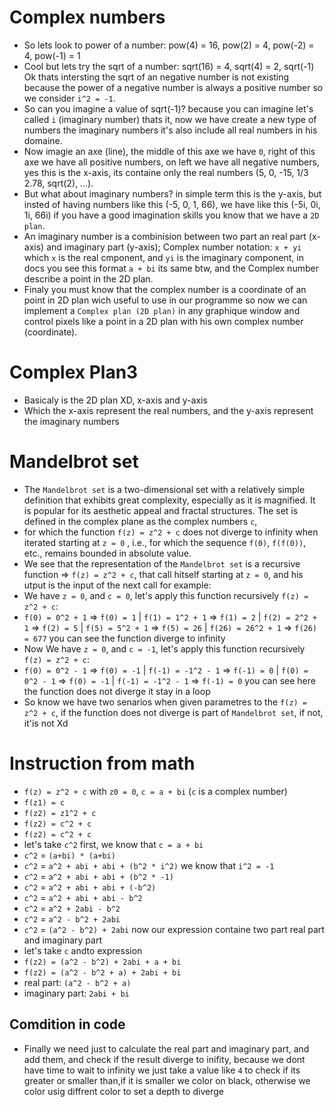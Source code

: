 # Complex numbers

 - So lets look to power of a number: pow(4) = 16, pow(2) = 4, pow(-2) = 4, pow(-1) = 1
 - Cool but lets try the sqrt of a number: sqrt(16) = 4, sqrt(4) = 2, sqrt(-1) Ok thats intersting the sqrt of an negative number is not existing because the power of a negative number is always a positive number so we consider `i^2 = -1`.
 - So can you imagine a value of sqrt(-1)? because you can imagine let's called `i` (imaginary number) thats it, now we have create a new type of numbers the imaginary numbers it's also include all real numbers in his domaine.
 - Now imagie an axe (line), the middle of this axe we have `0`, right of this axe we have all positive numbers, on left we have all negative numbers, yes this is the x-axis, its containe only the real numbers (5, 0, -15, 1/3 2.78, sqrt(2), ...).
 - But what about imaginary numbers? in simple term this is the y-axis, but insted of having numbers like this (-5, 0, 1, 66), we have like this (-5i, 0i, 1i, 66i) if you have a good imagination skills you know that we have a `2D plan`.
 - An imaginary number is a combinision between two part an real part (x-axis) and imaginary part (y-axis); Complex number notation: `x + yi` which `x` is the real cmponent, and `yi` is the imaginary component, in docs you see this format `a + bi` its same btw, and the Complex number describe a point in the 2D plan.
 - Finaly you must know that the complex number is a coordinate of an point in 2D plan wich useful to use in our programme so now we can implement a `Complex plan (2D plan)` in any graphique window and control pixels like a point in a 2D plan with his own complex number (coordinate).

# Complex Plan3

 - Basicaly is the 2D plan XD, x-axis and y-axis
 - Which the x-axis represent the real numbers, and the y-axis represent the imaginary numbers

 # Mandelbrot set

 - The `Mandelbrot set` is a two-dimensional set with a relatively simple definition that exhibits great complexity, especially as it is magnified. It is popular for its aesthetic appeal and fractal structures. The set is defined in the complex plane as the complex numbers `c`,
 - for which the function `f(z) = z^2 + c` does not diverge to infinity when iterated starting at `z = 0` , i.e., for which the sequence `f(0)`, `f(f(0))`, etc., remains bounded in absolute value.
 - We see that the representation of the `Mandelbrot set` is a recursive function => `f(z) = z^2 + c`, that call hitself starting at `z = 0`, and his utput is the input of the next call for example:
 - We have `z = 0`, and `c = 0`, let's apply this function recursively `f(z) = z^2 + c`:
 - `f(0) = 0^2 + 1` => `f(0) = 1` | `f(1) = 1^2 + 1` => `f(1) = 2` | `f(2) = 2^2 + 1` => `f(2) = 5` | `f(5) = 5^2 + 1` => `f(5) = 26` | `f(26) = 26^2 + 1` => `f(26) = 677` you can see the function diverge to infinity
 - Now We have `z = 0`, and `c = -1`, let's apply this function recursively `f(z) = z^2 + c`:
 - `f(0) = 0^2 - 1` => `f(0) = -1` | `f(-1) = -1^2 - 1` => `f(-1) = 0` | `f(0) = 0^2 - 1` => `f(0) = -1` | `f(-1) = -1^2 - 1` => `f(-1) = 0` you can see here the function does not diverge it stay in a loop
 - So know we have two senarios when given parametres to the `f(z) = z^2 + c`, if the function does not diverge is part of `Mandelbrot set`, if not, it'is not Xd 

# Instruction from math

 - `f(z) = z^2 + c` with `z0 = 0`, `c = a + bi` (`c` is a complex number)
 - `f(z1) = c`
 - `f(z2) = z1^2 + c`
 - `f(z2) = c^2 + c`
 - `f(z2) = c^2 + c`
 - let's take `c^2` first, we know that `c = a + bi`
 - `c^2` = `(a+bi) * (a+bi)`
 - `c^2` = `a^2 + abi + abi + (b^2 * i^2)` we know that `i^2 = -1`
 - `c^2` = `a^2 + abi + abi + (b^2 * -1)`
 - `c^2` = `a^2 + abi + abi + (-b^2)`
 - `c^2` = `a^2 + abi + abi - b^2`
 - `c^2` = `a^2 + 2abi - b^2`
 - `c^2` = `a^2 - b^2 + 2abi`
 - `c^2` = `(a^2 - b^2) + 2abi` now our expression containe two part real part and imaginary part
 - let's take `c` andto expression
 - `f(z2) = (a^2 - b^2) + 2abi + a + bi`
 - `f(z2) = (a^2 - b^2 + a) + 2abi + bi`
 - real part:     `(a^2 - b^2 + a)`
 - imaginary part: `2abi + bi`
 
 ## Comdition in code
 - Finally we need just to calculate the real part and imaginary part, and add them, and check if the result diverge to inifity, because we dont have time to wait to infinity we just take a value like `4` to check if its greater or smaller than,if it is smaller we color on black, otherwise we color usig diffrent color to set a depth to diverge